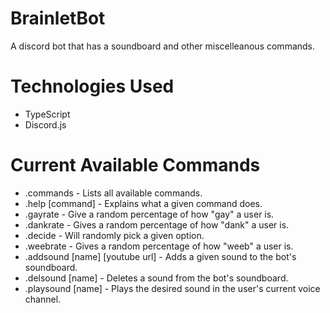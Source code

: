 # BrainletBot
A discord bot that has a soundboard and other miscelleanous commands.

# Technologies Used
- TypeScript
- Discord.js
# Current Available Commands
<ul>
  <li>.commands - Lists all available commands.</li>
  <li>.help [command] - Explains what a given command does.</li>
  <li>.gayrate - Give a random percentage of how "gay" a user is.</li>
  <li>.dankrate - Gives a random percentage of how "dank" a user is.</li>
  <li>.decide - Will randomly pick a given option.</li>
  <li>.weebrate - Gives a random percentage of how "weeb" a user is.</li>
  <li>.addsound [name] [youtube url] - Adds a given sound to the bot's soundboard.</li>
  <li>.delsound [name] - Deletes a sound from the bot's soundboard.</li>
  <li>.playsound [name] - Plays the desired sound in the user's current voice channel.</li>
</ul>
